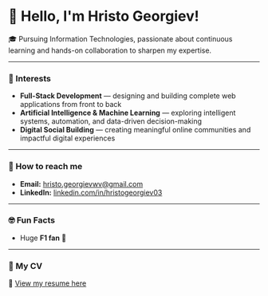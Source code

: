 # 👋 Hello, I'm Hristo Georgiev!



🎓 Pursuing Information Technologies, passionate about continuous learning and hands-on collaboration to sharpen my expertise.

---

### 🧩 Interests
- **Full-Stack Development** — designing and building complete web applications from front to back  
- **Artificial Intelligence & Machine Learning** — exploring intelligent systems, automation, and data-driven decision-making  
- **Digital Social Building** — creating meaningful online communities and impactful digital experiences 

---

### 📱 How to reach me
- **Email:** [hristo.georgievwv@gmail.com](mailto:hristo.georgievwv@gmail.com)  
- **LinkedIn:** [linkedin.com/in/hristogeorgiev03](https://www.linkedin.com/in/hristogeorgiev03)

---

### 🤓 Fun Facts 
- Huge **F1 fan** 🚗


---

### 💼 My CV
📄 [View my resume here](https://www.canva.com/design/DAGDDmvPdDc/W89iJ4v4bw-YSAEAUwl4Lg/view?utm_content=DAGDDmvPdDc&utm_campaign=designshare&utm_medium=link2&utm_source=uniquelinks&utlId=h661cced619)  
